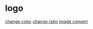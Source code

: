 # logo

[change color](https://onlinepngtools.com/change-png-color)
[change ratio](https://imagy.app/image-aspect-ratio-changer/)
[image convert](https://cloudconvert.com/png-converter)
